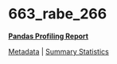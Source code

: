 # 663_rabe_266

[**Pandas Profiling Report**](../docs_sources/profile/663_rabe_266.html)

[Metadata](metadata.yaml) | [Summary Statistics](summary_stats.csv)

